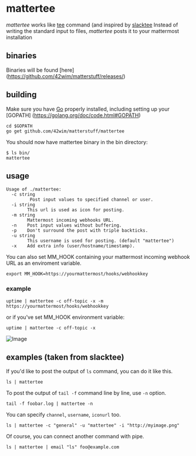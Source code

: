 # mattertee #

*mattertee* works like [tee](http://en.wikipedia.org/wiki/Tee_(command)) command (and inspired by [slacktee](https://github.com/course-hero/slacktee)
Instead of writing the standard input to files, *mattertee* posts it to your mattermost installation


## binaries
Binaries will be found [here] (https://github.com/42wim/matterstuff/releases/)

## building
Make sure you have [Go](https://golang.org/doc/install) properly installed, including setting up your [GOPATH] (https://golang.org/doc/code.html#GOPATH)

```
cd $GOPATH
go get github.com/42wim/matterstuff/mattertee
```

You should now have mattertee binary in the bin directory:

```
$ ls bin/
mattertee
```

## usage

```
Usage of ./mattertee:
  -c string
         Post input values to specified channel or user.
  -i string
        This url is used as icon for posting.
  -m string
        Mattermost incoming webhooks URL.
  -n    Post input values without buffering.
  -p    Don't surround the post with triple backticks.
  -u string
        This username is used for posting. (default "mattertee")
  -x    Add extra info (user/hostname/timestamp).
```

You can also set MM_HOOK containing your mattermost incoming webhook URL as an enviroment variable.

```
export MM_HOOK=https://yourmattermost/hooks/webhookkey
```

### example
```
uptime | mattertee -c off-topic -x -m https://yourmattermost/hooks/webhookkey
```

or if you've set MM_HOOK environment variable:

```
uptime | mattertee -c off-topic -x
```

![Image](http://snag.gy/qJomi.jpg)


## examples (taken from slacktee)
If you'd like to post the output of `ls` command, you can do it like this.

```
ls | mattertee
```

To post the output of `tail -f` command line by line, use `-n` option.

```
tail -f foobar.log | mattertee -n
```

You can specify `channel`, `username`, `iconurl` too.

```
ls | mattertee -c "general" -u "mattertee" -i "http://myimage.png" 
```

Of course, you can connect another command with pipe.

```
ls | mattertee | email "ls" foo@example.com
```
